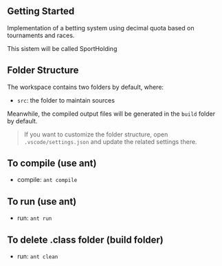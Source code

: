 ## Getting Started

Implementation of a betting system using decimal quota based on tournaments and races.

This sistem will be called SportHolding

## Folder Structure

The workspace contains two folders by default, where:

- `src`: the folder to maintain sources

Meanwhile, the compiled output files will be generated in the `build` folder by default.

> If you want to customize the folder structure, open `.vscode/settings.json` and update the related settings there.

## To compile (use ant)
- compile: `ant compile`

## To run (use ant)
- run: `ant run`

## To delete .class folder (build folder)
- run: `ant clean`

